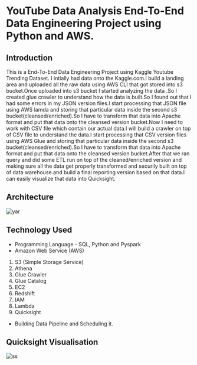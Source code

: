 # YouTube Data Analysis End-To-End Data Engineering Project using Python and AWS.

## Introduction 
This is a End-To-End Data Engineering Project using Kaggle Youtube Trending Dataset.
I intially had data onto the Kaggle.com.I build a landing area and uploaded all the raw data using AWS CLI that got stored into s3 bucket.Once uploaded into s3 bucket I started analyzing the data .So I created glue crawler to understand how the data is built.So I found out that I had some errors in my JSON version files.I start processing that JSON file using AWS lamda and storing that particular data inside the second s3 bucket(cleansed/enriched).So I have to transform that data into Apache format and put that data onto the cleansed version bucket.Now I need to work with CSV file which contain our actual data.I will build a crawler on top of CSV file to understand the data.I start processing that CSV version files using AWS Glue and storing that particular data inside the second s3 bucket(cleansed/enriched).So I have to transform that data into Apache format and put that data onto the cleansed version bucket.After that we ran query and did some ETL run on top of the cleaned/enriched version and making sure all the data get properly transformed and securily built on top of data warehouse.and build a final reporting version based on that data.I can easily visualize that data into Quicksight.

## Architecture 
![yar](https://user-images.githubusercontent.com/106689439/212522730-cc2a3c6c-8dba-46b3-8c5d-40e4840c1e23.jpg)

## Technology Used
- Programming Language - SQL, Python and Pyspark
- Amazon Web Service (AWS)
1. S3 (Simple Storage Service)
2. Athena
3. Glue Crawler
4. Glue Catalog
5. EC2
6. Redshift
7. IAM
8. Lambda
9. Quicksight
- Building Data Pipeline and Scheduling it.

## Quicksight Visualisation
![ss](https://user-images.githubusercontent.com/106689439/212527366-8b561833-0efa-45ba-9f69-ef1e2488b3b2.jpg)



 
